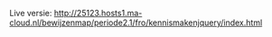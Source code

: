 Live versie: http://25123.hosts1.ma-cloud.nl/bewijzenmap/periode2.1/fro/kennismakenjquery/index.html
